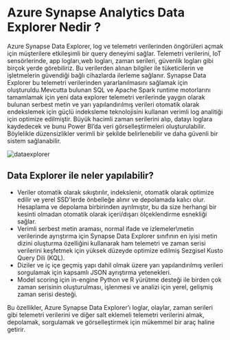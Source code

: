 # Azure Synapse Analytics Data Explorer Nedir ?
Azure Synapse Data Explorer, log ve telemetri verilerinden öngörüleri açmak için müşterilere 
etkileşimli bir query deneyimi sağlar. Telemetri verilerini, IoT sensörlerinde, app logları,web 
logları, zaman serileri, güvenlik logları gibi birçok yerde görebiliriz. Bu verilerden alınan 
bilgiler ile tüketicilerin ve işletmelerin güvendiği bağlı cihazlarda ilerleme sağlanır.
Synapse Data Explorer bu telemetri verilerinden yararlanılmasını sağlamak için 
oluşturuldu.Mevcutta bulunan SQL ve Apache Spark runtime motorlarını tamamlamak için 
yeni data explorer telemetri verilerinde yaygın olarak bulunan serbest metin ve yarı 
yapılandırılmış verileri otomatik olarak endekslemek için güçlü indeksleme teknolojisini 
kullanan verimli log analitiği için optimize edilmiştir.
Büyük hacimli zaman serilerini alıp, datayı loglara kaydedecek ve bunu Power BI’da veri 
görselleştirmeleri oluşturulabilir. Böylelikle düzensizlikler verimli bir şekilde belirlenebilir 
ve daha güvenli bir sistem sağlanabilir.

![dataexplorer](https://s3.us-west-2.amazonaws.com/secure.notion-static.com/b2c36c15-897d-4442-8811-f005b6c04695/Untitled.png?X-Amz-Algorithm=AWS4-HMAC-SHA256&X-Amz-Content-Sha256=UNSIGNED-PAYLOAD&X-Amz-Credential=AKIAT73L2G45EIPT3X45%2F20220128%2Fus-west-2%2Fs3%2Faws4_request&X-Amz-Date=20220128T121717Z&X-Amz-Expires=86400&X-Amz-Signature=6c8953e445b7b64ba36dc838ee2449b0a1a46a89700e63208ecf16eed0f4bc83&X-Amz-SignedHeaders=host&response-content-disposition=filename%20%3D%22Untitled.png%22&x-id=GetObject)
## Data Explorer ile neler yapılabilir?

- Veriler otomatik olarak sıkıştırılır, indekslenir, otomatik olarak optimize edilir ve yerel SSD'lerde önbelleğe alınır ve depolamada kalıcı olur. Hesaplama ve depolama birbirinden ayrılmıştır, bu da size herhangi bir kesinti olmadan otomatik olarak içeri/dışarı ölçeklendirme esnekliği sağlar.
- Verimli serbest metin araması, normal ifade ve izlemeler\metin verilerinde ayrıştırma için Synapse Data Explorer sınıfının en iyisi metin dizini oluşturma özelliğini kullanarak ham telemetri ve zaman serisi verilerini keşfetmek için yüksek düzeyde optimize edilmiş Sezgisel Kusto Query Dili (KQL).
- Diziler ve iç içe geçmiş yapı dahil olmak üzere yarı yapılandırılmış verileri sorgulamak için kapsamlı JSON ayrıştırma yetenekleri.
- Model scoring için in-engine Python ve R yürütme desteği ile birden çok zaman serisinin oluşturulması, işlenmesi ve analizi için yerel, gelişmiş zaman serisi desteği.


Bu özellikler, Azure Synapse Data Explorer’ı loglar, olaylar, zaman serileri gibi telemetri verilerini ve diğer salt eklemeli telemetri verilerini almak, depolamak, sorgulamak ve görselleştirmek için mükemmel bir araç haline getirir.
